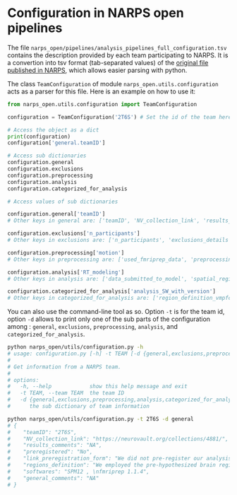 # Configuration in NARPS open pipelines

The file `narps_open/pipelines/analysis_pipelines_full_configuration.tsv` contains the description provided by each team participating to NARPS.
It is a convertion into tsv format (tab-separated values) of the [original file published in NARPS](https://github.com/poldrack/narps/blob/1.0.1/ImageAnalyses/metadata_files/analysis_pipelines_for_analysis.xlsx
), which allows easier parsing with python.

The class `TeamConfiguration` of module `narps_open.utils.configuration` acts as a parser for this file. Here is an example on how to use it:

```python
from narps_open.utils.configuration import TeamConfiguration

configuration = TeamConfiguration('2T6S') # Set the id of the team here

# Access the object as a dict
print(configuration)
configuration['general.teamID']

# Access sub dictionaries
configuration.general
configuration.exclusions
configuration.preprocessing
configuration.analysis
configuration.categorized_for_analysis

# Access values of sub dictionaries

configuration.general['teamID']
# Other keys in general are: ['teamID', 'NV_collection_link', 'results_comments', 'preregistered', 'link_preregistration_form', 'regions_definition', 'softwares', 'general_comments']

configuration.exclusions['n_participants']
# Other keys in exclusions are: ['n_participants', 'exclusions_details']

configuration.preprocessing['motion']
# Other keys in preprocessing are: ['used_fmriprep_data', 'preprocessing_order', 'brain_extraction', 'segmentation', 'slice_time_correction', 'motion_correction', 'motion', 'gradient_distortion_correction', 'intra_subject_coreg', 'distortion_correction', 'inter_subject_reg', 'intensity_correction', 'intensity_normalization', 'noise_removal', 'volume_censoring', 'spatial_smoothing', 'preprocessing_comments']

configuration.analysis['RT_modeling']
# Other keys in analysis are: ['data_submitted_to_model', 'spatial_region_modeled', 'independent_vars_first_level', 'RT_modeling', 'movement_modeling', 'independent_vars_higher_level', 'model_type', 'model_settings', 'inference_contrast_effect', 'search_region', 'statistic_type', 'pval_computation', 'multiple_testing_correction', 'comments_analysis']

configuration.categorized_for_analysis['analysis_SW_with_version']
# Other keys in categorized_for_analysis are: ['region_definition_vmpfc', 'region_definition_striatum', 'region_definition_amygdala', 'analysis_SW', 'analysis_SW_with_version', 'smoothing_coef', 'testing', 'testing_thresh', 'correction_method', 'correction_thresh_']
```

You can also use the command-line tool as so. Option `-t` is for the team id, option `-d` allows to print only one of the sub parts of the configuration among : `general`, `exclusions`, `preprocessing`, `analysis`, and `categorized_for_analysis`.

```bash
python narps_open/utils/configuration.py -h
# usage: configuration.py [-h] -t TEAM [-d {general,exclusions,preprocessing,analysis,categorized_for_analysis}]
#
# Get information from a NARPS team.
#
# options:
#   -h, --help            show this help message and exit
#   -t TEAM, --team TEAM  the team ID
#   -d {general,exclusions,preprocessing,analysis,categorized_for_analysis}, --dictionary {general,exclusions,preprocessing,analysis,categorized_for_analysis}
#      the sub dictionary of team information

python narps_open/utils/configuration.py -t 2T6S -d general
# {
#    "teamID": "2T6S",
#    "NV_collection_link": "https://neurovault.org/collections/4881/",
#    "results_comments": "NA",
#    "preregistered": "No",
#    "link_preregistration_form": "We did not pre-register our analysis.",
#    "regions_definition": "We employed the pre-hypothesized brain regions (vmPFC, vSTR, and amygdala) from Barta, McGuire, and Kable (2010, Neuroimage). Specific MNI coordinates are:\nvmPFC: x = 2, y = 46, z = -8\nleft vSTR: x = -12, y = 12, z = -6, right vSTR = x = 12, y = 10, z = -6\n(right) Amygdala: x = 24, y = -4, z = -18",
#    "softwares": "SPM12 , \nfmriprep 1.1.4",
#    "general_comments": "NA"
# }
```
